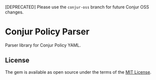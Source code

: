[DEPRECATED] Please use the `conjur-oss` branch for future Conjur OSS changes.

# Conjur Policy Parser

Parser library for Conjur Policy YAML.

## License

The gem is available as open source under the terms of the [MIT License](http://opensource.org/licenses/MIT).

